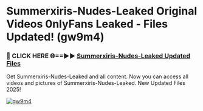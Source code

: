 # Summerxiris-Nudes-Leaked Original Videos 0nlyFans Leaked - Files Updated! (gw9m4)

<h3>🔴 CLICK HERE 🌐==►► <a href="https://tinyurl.com/4mcuefdz" rel="nofollow">Summerxiris-Nudes-Leaked Updated Files</a></h3>

Get Summerxiris-Nudes-Leaked and all content. Now you can access all videos and pictures of Summerxiris-Nudes-Leaked. New Updated Files 2025!

[![gw9m4](https://i.imgur.com/StAQSOY.gif)](https://tinyurl.com/4mcuefdz)
